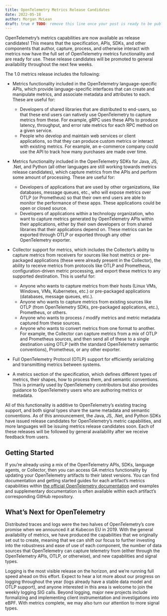 ```yaml
---
title: OpenTelemetry Metrics Release Candidates
date: 2022-05-18
author: Morgan McLean
draft: true # TODO: remove this line once your post is ready to be published
---
```


OpenTelemetry’s metrics capabilities are now available as release candidates! This means that the specification, APIs, SDKs, and other components that author, capture, process, and otherwise interact with metrics now have the full set of OpenTelemetry metrics functionality and are ready for use. These release candidates will be promoted to general availability throughout the next few weeks.

The 1.0 metrics release includes the following:

- Metrics functionality included in the OpenTelemetry language-specific APIs, which provide language-specific interfaces that can create and manipulate metrics, and associate metadata and attributes to each. These are useful for:
    - Developers of shared libraries that are distributed to end-users, so that these end users can natively use OpenTelemetry to capture metrics from these. For example, gRPC uses these APIs to produce latency, throughput, and error rate metrics for each RPC method on a given service.
    - People who develop and maintain web services or client applications, so that they can produce custom metrics or interact with existing metrics. For example, an e-commerce company could use the API to track how many purchases are made over time.
    
- Metrics functionality included in the OpenTelemetry SDKs for Java, JS, .Net, and Python (all other languages are still working towards metrics release candidates), which capture metrics from the APIs and perform some amount of processing. These are useful for:
    - Developers of applications that are used by other organizations, like databases, message queues, etc., who will expose metrics over OTLP (or Prometheus) so that their own end users are able to monitor the performance of these apps. These applications could be open or closed source.
    - Developers of applications within a technology organization, who want to capture metrics generated by OpenTelemetry APIs within their applications, either by their own developers or from shared libraries that their applications depend on. These metrics can be exported through OTLP or exported through any other OpenTelemetry exporter.
    
- Collector support for metrics, which includes the Collector’s ability to capture metrics from receivers for sources like host metrics or pre-packaged applications (these were already present in the Collector), the ability to receive metrics from protocols like OTLP and Prometheus, configuration-driven metric processing, and export these metrics to any supported destination. This is useful for:
    - Anyone who wants to capture metrics from their hosts (Linux VMs, Windows, VMs, Kubernetes, etc.) or pre-packaged applications (databases, message queues, etc.).
    - Anyone who wants to capture metrics from existing sources like OTLP (from OpenTelemetry SDKs, pre-packaged applications, etc.), Prometheus, or others.
    - Anyone who wants to process / modify metrics and metric metadata captured from these sources.
    - Anyone who wants to convert metrics from one format to another. For example, the Collector can capture metrics from a mix of OTLP and Prometheus sources, and then send all of these to a single destination using OTLP (with the standard OpenTelemetry semantic conventions), Prometheus, or any other exporter.
    
- Full OpenTelemetry Protocol (OTLP) support for efficiently serializing and transmitting metrics between systems.
- A metrics section of the specification, which defines different types of metrics, their shapes, how to process them, and semantic conventions. This is primarily used by OpenTelemetry contributors but also provides guidance to OpenTelemetry users who are authoring metrics or metadata.

All of this functionality is additive to OpenTelemetry’s existing tracing support, and both signal types share the same metadata and semantic conventions. As of this announcement, the Java, JS, .Net, and Python SDKs have issued release candidates for OpenTelemetry’s metric capabilities, and more languages will be issuing metrics release candidates soon. Each of these releases will be followed by general availability after we receive feedback from users.

## Getting Started
If you’re already using a mix of the OpenTelemetry APIs, SDKs, language agents, or Collector, then you can access GA metrics functionality by updating your OpenTelemetry artifacts to their latest versions. You can find documentation and getting started guides for each artifact’s metrics capabilities within [the official OpenTelemetry documentation](../../../docs) and examples and supplementary documentation is often available within each artifact’s corresponding GitHub repository.

## What’s Next for OpenTelemetry
Distributed traces and logs were the two halves of OpenTelemetry’s core promise when we announced it at Kubecon EU in 2019. With the general availability of metrics, we have produced the capabilities that we originally set out to create, meaning that we can shift our focus to further investing into the robustness and ease of use of each component, the number of data sources that OpenTelemetry can capture telemetry from (either through the OpenTelemetry APIs, OTLP, or otherwise), and new capabilities and signal types.

Logging is the most visible release on the horizon, and we’re running full speed ahead on this effort. Expect to hear a lot more about our progress on logging throughout the year (logs already have a stable data model and OTLP support), and anyone interested in this area is welcome to join the weekly logging SIG calls. Beyond logging, major new projects include formalizing and implementing client instrumentation and investigations into eBPF. With metrics complete, we may also turn our attention to more signal types.
